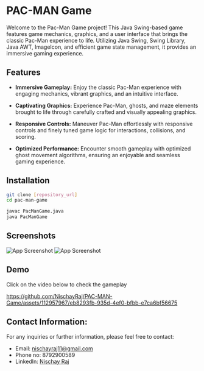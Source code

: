 
# PAC-MAN Game

Welcome to the Pac-Man Game project! This Java Swing-based game features game mechanics, graphics, and a user interface that brings the classic Pac-Man experience to life. Utilizing Java Swing, Swing Library, Java AWT, ImageIcon, and efficient game state management, it provides an immersive gaming experience.


## Features

- **Immersive Gameplay:** Enjoy the classic Pac-Man experience with engaging mechanics, vibrant graphics, and an intuitive interface.

- **Captivating Graphics:** Experience Pac-Man, ghosts, and maze elements brought to life through carefully crafted and visually appealing graphics.

- **Responsive Controls:** Maneuver Pac-Man effortlessly with responsive controls and finely tuned game logic for interactions, collisions, and scoring.

- **Optimized Performance:** Encounter smooth gameplay with optimized ghost movement algorithms, ensuring an enjoyable and seamless gaming experience.


## Installation

```bash
git clone [repository_url]
cd pac-man-game

javac PacManGame.java
java PacManGame
```
    
## Screenshots

![App Screenshot](https://i.imgur.com/GS11wSB.png)
![App Screenshot](https://i.imgur.com/9ny9ycI.png)


## Demo

Click on the video below to check the gameplay


https://github.com/NischayRaj/PAC-MAN-Game/assets/112957967/eb8293fb-935d-4ef0-bfbb-e7ca6bf56675


## Contact Information:

For any inquiries or further information, please feel free to contact:

- Email: nischayraj11@gmail.com
- Phone no: 8792900589
- LinkedIn: [Nischay Raj](https://www.linkedin.com/in/nischay-raj-01851024b/)

